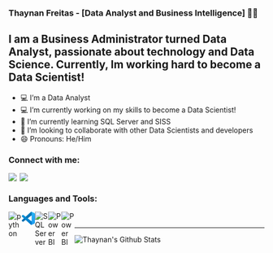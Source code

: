 ### Thaynan Freitas - [Data Analyst and Business Intelligence] 🖖🏼
## I am a Business Administrator turned Data Analyst, passionate about technology and Data Science. Currently, Im working hard to become a Data Scientist! 

- 💻 I’m a Data Analyst
- 💻 I’m currently working on my skills to become a Data Scientist!
- 🌱 I’m currently learning SQL Server and SISS
- 👯 I’m looking to collaborate with other Data Scientists and developers 
- 😄 Pronouns: He/Him

### Connect with me:

[<img align="left"  width="22px" src="https://www.aokisistemas.com.br/wp-content/uploads/2020/01/logo-linkedin-square.jpg" />](https://www.linkedin.com/in/thaynanff/)
[<img align="left"  width="22px" src="https://c8.alamy.com/comp/2CAHY32/vector-emblem-of-stackoverflow-a-popular-question-and-answer-site-about-programming-2CAHY32.jpg" />](https://pt.stackoverflow.com/users/275980/thaynan-freitas?tab=profile)

<br />

### Languages and Tools:

<img align="left" alt="python" width="26px" src="https://cdn3.iconfinder.com/data/icons/logos-and-brands-adobe/512/267_Python-512.png" />

<img align="left" alt="visual studio code" width="26px" src="https://raw.githubusercontent.com/github/explore/80688e429a7d4ef2fca1e82350fe8e3517d3494d/topics/visual-studio-code/visual-studio-code.png" />

<img align="left" alt="SQLServer" width="26px" src="https://img.icons8.com/color/2x/microsoft-sql-server.png" />

<img align="left" alt="Power BI" width="26px" src="https://i.pinimg.com/originals/a7/4f/20/a74f2088b690a02fb9639f077831fd45.jpg" />

<img align="left" alt="Power BI" width="26px" src="https://encrypted-tbn0.gstatic.com/images?q=tbn:ANd9GcQBbOBB7hjk0pf67XVpFdEitIeRgVZ8mfxlQwdqybbqIJd3qqgcuZo-Ye39I7VpH9QArfo&usqp=CAU" />

<br />

---

<img align="left" alt="Thaynan's Github Stats" src="https://github-readme-stats.vercel.app/api?username=thaynanff&show_icons=true&hide_border=true" />
